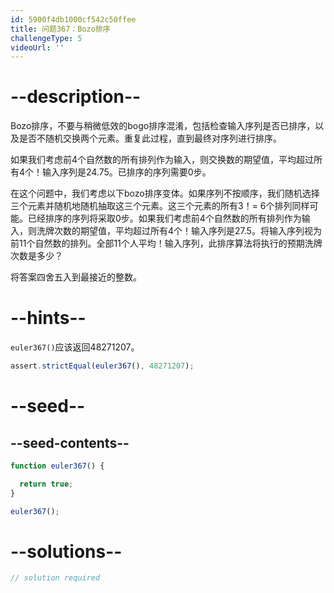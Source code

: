 ```yaml
---
id: 5900f4db1000cf542c50ffee
title: 问题367：Bozo排序
challengeType: 5
videoUrl: ''
---
```


# --description--

Bozo排序，不要与稍微低效的bogo排序混淆，包括检查输入序列是否已排序，以及是否不随机交换两个元素。重复此过程，直到最终对序列进行排序。

如果我们考虑前4个自然数的所有排列作为输入，则交换数的期望值，平均超过所有4个！输入序列是24.75。已排序的序列需要0步。

在这个问题中，我们考虑以下bozo排序变体。如果序列不按顺序，我们随机选择三个元素并随机地随机抽取这三个元素。这三个元素的所有3！= 6个排列同样可能。已经排序的序列将采取0步。如果我们考虑前4个自然数的所有排列作为输入，则洗牌次数的期望值，平均超过所有4个！输入序列是27.5。将输入序列视为前11个自然数的排列。全部11个人平均！输入序列，此排序算法将执行的预期洗牌次数是多少？

将答案四舍五入到最接近的整数。

# --hints--

`euler367()`应该返回48271207。

```js
assert.strictEqual(euler367(), 48271207);
```

# --seed--

## --seed-contents--

```js
function euler367() {

  return true;
}

euler367();
```

# --solutions--

```js
// solution required
```
